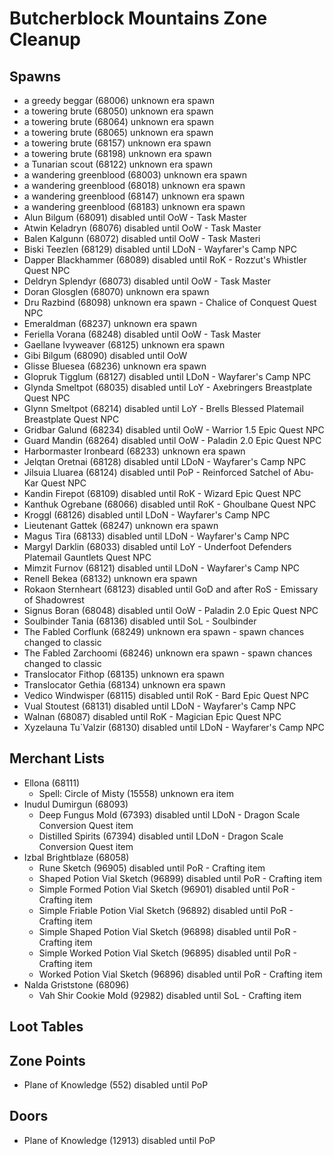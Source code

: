 # Butcherblock Mountains Zone Cleanup

## Spawns

* a greedy beggar (68006) unknown era spawn
* a towering brute (68050) unknown era spawn
* a towering brute (68064) unknown era spawn
* a towering brute (68065) unknown era spawn
* a towering brute (68157) unknown era spawn
* a towering brute (68198) unknown era spawn
* a Tunarian scout (68122) unknown era spawn
* a wandering greenblood (68003) unknown era spawn
* a wandering greenblood (68018) unknown era spawn
* a wandering greenblood (68147) unknown era spawn
* a wandering greenblood (68183) unknown era spawn
* Alun Bilgum (68091) disabled until OoW - Task Master
* Atwin Keladryn (68076) disabled until OoW - Task Master
* Balen Kalgunn (68072) disabled until OoW - Task Masteri
* Biski Teezlen (68129) disabled until LDoN - Wayfarer's Camp NPC
* Dapper Blackhammer (68089) disabled until RoK - Rozzut's Whistler Quest NPC
* Deldryn Splendyr (68073) disabled until OoW - Task Master
* Doran Glosglen (68070) unknown era spawn
* Dru Razbind (68098) unknown era spawn - Chalice of Conquest Quest NPC
* Emeraldman (68237) unknown era spawn
* Feriella Vorana (68248) disabled until OoW - Task Master
* Gaellane Ivyweaver (68125) unknown era spawn
* Gibi Bilgum (68090) disabled until OoW
* Glisse Bluesea (68236) unknown era spawn
* Glopruk Tigglum (68127) disabled until LDoN - Wayfarer's Camp NPC
* Glynda Smeltpot (68035) disabled until LoY - Axebringers Breastplate Quest NPC
* Glynn Smeltpot (68214) disabled until LoY - Brells Blessed Platemail Breastplate Quest NPC
* Gridbar Galund (68234) disabled until OoW - Warrior 1.5 Epic Quest NPC
* Guard Mandin (68264) disabled until OoW - Paladin 2.0 Epic Quest NPC
* Harbormaster Ironbeard (68233) unknown era spawn
* Jelqtan Oretnai (68128) disabled until LDoN - Wayfarer's Camp NPC
* Jilsuia Lluarea (68124) disabled until PoP - Reinforced Satchel of Abu-Kar Quest NPC
* Kandin Firepot (68109) disabled until RoK - Wizard Epic Quest NPC
* Kanthuk Ogrebane (68066) disabled until RoK - Ghoulbane Quest NPC
* Kroggl (68126) disabled until LDoN - Wayfarer's Camp NPC
* Lieutenant Gattek (68247) unknown era spawn
* Magus Tira (68133) disabled until LDoN - Wayfarer's Camp NPC
* Margyl Darklin (68033) disabled until LoY - Underfoot Defenders Platemail Gauntlets Quest NPC
* Mimzit Furnov (68121) disabled until LDoN - Wayfarer's Camp NPC
* Renell Bekea (68132) unknown era spawn
* Rokaon Sternheart (68123) disabled until GoD and after RoS - Emissary of Shadowrest
* Signus Boran (68048) disabled until OoW - Paladin 2.0 Epic Quest NPC
* Soulbinder Tania (68136) disabled until SoL - Soulbinder
* The Fabled Corflunk (68249) unknown era spawn - spawn chances changed to classic
* The Fabled Zarchoomi (68246) unknown era spawn - spawn chances changed to classic
* Translocator Fithop (68135) unknown era spawn
* Translocator Gethia (68134) unknown era spawn
* Vedico Windwisper (68115) disabled until RoK - Bard Epic Quest NPC
* Vual Stoutest (68131) disabled until LDoN - Wayfarer's Camp NPC
* Walnan (68087) disabled until RoK - Magician Epic Quest NPC
* Xyzelauna Tu`Valzir (68130) disabled until LDoN - Wayfarer's Camp NPC

## Merchant Lists

* Ellona (68111)
  * Spell: Circle of Misty (15558) unknown era item
* Inudul Dumirgun (68093)
  * Deep Fungus Mold (67393) disabled until LDoN - Dragon Scale Conversion Quest item
  * Distilled Spirits (67394) disabled until LDoN - Dragon Scale Conversion Quest item
* Izbal Brightblaze (68058)
  * Rune Sketch (96905) disabled until PoR - Crafting item
  * Shaped Potion Vial Sketch (96899) disabled until PoR - Crafting item
  * Simple Formed Potion Vial Sketch (96901) disabled until PoR - Crafting item
  * Simple Friable Potion Vial Sketch (96892) disabled until PoR - Crafting item
  * Simple Shaped Potion Vial Sketch (96898) disabled until PoR - Crafting item
  * Simple Worked Potion Vial Sketch (96895) disabled until PoR - Crafting item
  * Worked Potion Vial Sketch (96896) disabled until PoR - Crafting item
* Nalda Griststone (68096)
  * Vah Shir Cookie Mold (92982) disabled until SoL - Crafting item

## Loot Tables

## Zone Points

* Plane of Knowledge (552) disabled until PoP

## Doors

* Plane of Knowledge (12913) disabled until PoP

